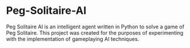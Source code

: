 # Peg-Solitaire-AI
Peg Solitaire AI  is an intelligent agent written in Python to solve a game of Peg Solitaire. This project was created for the purposes of experimenting with the implementation of gameplaying AI techniques.
